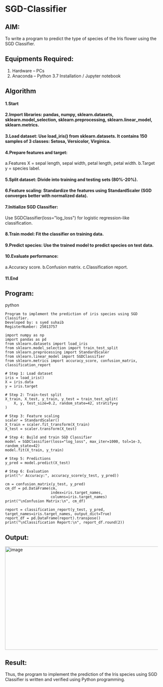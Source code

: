 # SGD-Classifier
## AIM:
To write a program to predict the type of species of the Iris flower using the SGD Classifier.

## Equipments Required:
1. Hardware – PCs
2. Anaconda – Python 3.7 Installation / Jupyter notebook

## Algorithm
#### 1.Start

#### 2.Import libraries: pandas, numpy, sklearn.datasets, sklearn.model_selection, sklearn.preprocessing, sklearn.linear_model, sklearn.metrics.

#### 3.Load dataset: Use load_iris() from sklearn.datasets. It contains 150 samples of 3 classes: Setosa, Versicolor, Virginica.

#### 4.Prepare features and target:
  a.Features X = sepal length, sepal width, petal length, petal width.
  b.Target y = species label.

#### 5.Split dataset: Divide into training and testing sets (80%-20%).

#### 6.Feature scaling: Standardize the features using StandardScaler (SGD converges better with normalized data).

#### 7.Initialize SGD Classifier:
  Use SGDClassifier(loss="log_loss") for logistic regression-like classification.

#### 8.Train model: Fit the classifier on training data.

#### 9.Predict species: Use the trained model to predict species on test data.

#### 10.Evaluate performance:
  a.Accuracy score.
  b.Confusion matrix.
  c.Classification report.

#### 11.End


## Program:
python
```
Program to implement the prediction of iris species using SGD Classifier.
Developed by: s syed suhaib
RegisterNumber: 25013757

import numpy as np
import pandas as pd
from sklearn.datasets import load_iris
from sklearn.model_selection import train_test_split
from sklearn.preprocessing import StandardScaler
from sklearn.linear_model import SGDClassifier
from sklearn.metrics import accuracy_score, confusion_matrix, classification_report

# Step 1: Load dataset
iris = load_iris()
X = iris.data
y = iris.target

# Step 2: Train-test split
X_train, X_test, y_train, y_test = train_test_split(
    X, y, test_size=0.2, random_state=42, stratify=y
)

# Step 3: Feature scaling
scaler = StandardScaler()
X_train = scaler.fit_transform(X_train)
X_test = scaler.transform(X_test)

# Step 4: Build and train SGD Classifier
model = SGDClassifier(loss="log_loss", max_iter=1000, tol=1e-3, random_state=42)
model.fit(X_train, y_train)

# Step 5: Predictions
y_pred = model.predict(X_test)

# Step 6: Evaluation
print("✅ Accuracy:", accuracy_score(y_test, y_pred))

cm = confusion_matrix(y_test, y_pred)
cm_df = pd.DataFrame(cm, 
                     index=iris.target_names, 
                     columns=iris.target_names)
print("\nConfusion Matrix:\n", cm_df)

report = classification_report(y_test, y_pred, target_names=iris.target_names, output_dict=True)
report_df = pd.DataFrame(report).transpose()
print("\nClassification Report:\n", report_df.round(2))

```


## Output:
<img width="550" height="340" alt="image" src="https://github.com/user-attachments/assets/55ee101b-9ae1-4a53-85bb-79fedca41254" />


## Result:
Thus, the program to implement the prediction of the Iris species using SGD Classifier is written and verified using Python programming.




